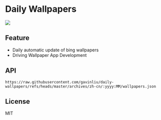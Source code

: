 # Daily Wallpapers
  
![](https://www.bing.com/th?id=OHR.KenyaElephants_ZH-CN7587207512_UHD.jpg)

## Feature

- Daily automatic update of bing wallpapers
- Driving Wallpaper App Development

## API

```
https://raw.githubusercontent.com/gavinliu/daily-wallpapers/refs/heads/master/archives/zh-cn/:yyyy:MM/wallpapers.json
```

## License

MIT
  